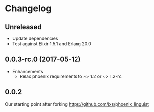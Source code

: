 # Changelog

## Unreleased

* Update dependencies
* Test against Elixir 1.5.1 and Erlang 20.0

## 0.0.3-rc.0 (2017-05-12)

* Enhancements
  * Relax phoenix requirements to ~> 1.2 or ~> 1.2-rc

## 0.0.2

Our starting point after forking https://github.com/jxs/phoenix_linguist
